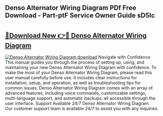 ## Denso Alternator Wiring Diagram PDf Free Download - Part-ptF Service Owner Guide sD5Ic

# <h2><a href="http://dfjknyr.blite.top/?on=Denso+Alternator+Wiring+Diagram">🔗Download New 👉🔴 Denso Alternator Wiring Diagram</a></h2>

[![Denso Alternator Wiring Diagram download](https://i.imgur.com/lujVjoI.png)](http://dfjknyr.blite.top/?on=Denso+Alternator+Wiring+Diagram)
Navigate with Confidence This manual guides you through the process of setting up, using, and maintaining your new Denso Alternator Wiring Diagram with confidence. To make the most of your Denso Alternator Wiring Diagram, please read this user manual carefully before use. It includes clear instructions for installation, setup, and operation, as well as troubleshooting tips for common issues. Denso Alternator Wiring Diagram comes with an array of advanced features, including voice commands, customizable settings, multi-language support, and automatic backups, all accessible through the user interface. Support Available 24/7 Denso Alternator Wiring Diagram. Our customer support team is available 24/7 to assist you with any inquiries.
